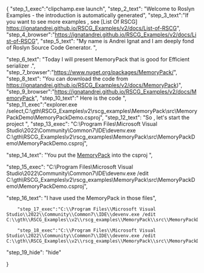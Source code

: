 {
    "step_1_exec":"clipchamp.exe launch",
    "step_2_text": "Welcome to Roslyn Examples - the introduction is automatically generated",
    "step_3_text":"If you want to see more examples , see  [List Of RSCG] https://ignatandrei.github.io/RSCG_Examples/v2/docs/List-of-RSCG",
    "step_4_browser":"https://ignatandrei.github.io/RSCG_Examples/v2/docs/List-of-RSCG",
    "step_5_text": "My name is Andrei Ignat and I am deeply fond of Roslyn Source Code Generator. ",

"step_6_text": "Today I will present MemoryPack  that is good for Efficient serializer .",
"step_7_browser":"https://www.nuget.org/packages/MemoryPack/",
"step_8_text": "You can download the code from https://ignatandrei.github.io/RSCG_Examples/v2/docs/MemoryPack)",
"step_9_browser":"https://ignatandrei.github.io/RSCG_Examples/v2/docs/MemoryPack",
"step_10_text":" Here is the code ",
"step_11_exec":"explorer.exe /select,C:\\gth\\RSCG_Examples\\v2\\rscg_examples\\MemoryPack\\src\\MemoryPackDemo\\MemoryPackDemo.csproj",
"step_12_text": "So , let's start the project ",
"step_13_exec": "C:\\Program Files\\Microsoft Visual Studio\\2022\\Community\\Common7\\IDE\\devenv.exe C:\\gth\\RSCG_Examples\\v2\\rscg_examples\\MemoryPack\\src\\MemoryPackDemo\\MemoryPackDemo.csproj",

"step_14_text": "You put the  [MemoryPack](https://www.nuget.org/packages/MemoryPack/) into the csproj ",

"step_15_exec": "C:\\Program Files\\Microsoft Visual Studio\\2022\\Community\\Common7\\IDE\\devenv.exe /edit C:\\gth\\RSCG_Examples\\v2\\rscg_examples\\MemoryPack\\src\\MemoryPackDemo\\MemoryPackDemo.csproj",

"step_16_text": "I have used the MemoryPack in those files",


        "step_17_exec":"C:\\Program Files\\Microsoft Visual Studio\\2022\\Community\\Common7\\IDE\\devenv.exe /edit C:\\gth\\RSCG_Examples\\v2\\rscg_examples\\MemoryPack\\src\\MemoryPackDemo\\Person.cs",
    
        "step_18_exec":"C:\\Program Files\\Microsoft Visual Studio\\2022\\Community\\Common7\\IDE\\devenv.exe /edit C:\\gth\\RSCG_Examples\\v2\\rscg_examples\\MemoryPack\\src\\MemoryPackDemo\\Program.cs",
    
"step_19_hide": "hide"


}